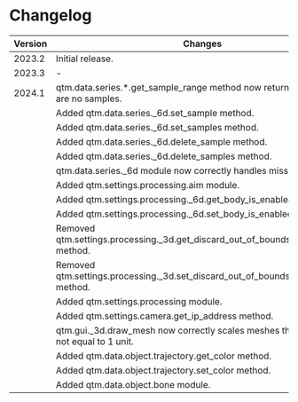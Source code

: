 # Changelog

| **Version** | **Changes** |
| ------ | ------ |
| 2023.2 | Initial release. | 
| 2023.3 | - | 
| 2024.1 | qtm.data.series.*.get_sample_range method now returns null if there are no samples. | 
|  | Added qtm.data.series._6d.set_sample method. | 
|  | Added qtm.data.series._6d.set_samples method. | 
|  | Added qtm.data.series._6d.delete_sample method. | 
|  | Added qtm.data.series._6d.delete_samples method. | 
|  | qtm.data.series._6d module now correctly handles missing samples. | 
|  | Added qtm.settings.processing.aim module. | 
|  | Added qtm.settings.processing._6d.get_body_is_enabled method. | 
|  | Added qtm.settings.processing._6d.set_body_is_enabled method. | 
|  | Removed qtm.settings.processing._3d.get_discard_out_of_bounds_intersections method. | 
|  | Removed qtm.settings.processing._3d.set_discard_out_of_bounds_intersections method. | 
|  | Added qtm.settings.processing module. | 
|  | Added qtm.settings.camera.get_ip_address method. | 
|  | qtm.gui._3d.draw_mesh now correctly scales meshes that have a size not equal to 1 unit. | 
|  | Added qtm.data.object.trajectory.get_color method. | 
|  | Added qtm.data.object.trajectory.set_color method. | 
|  | Added qtm.data.object.bone module. | 
